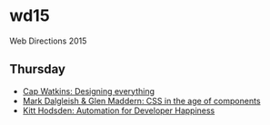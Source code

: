 # wd15
Web Directions 2015

## Thursday

* [Cap Watkins: Designing everything](thursday/cap_watkins.md)
* [Mark Dalgleish & Glen Maddern: CSS in the age of components](thursday/mark_dalgleish_glen_maddern.md)
* [Kitt Hodsden: Automation for Developer Happiness](thursday/kitt_hodsden.md)
